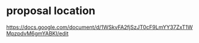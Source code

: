 # proposal location

https://docs.google.com/document/d/1WSkvFA2fjSzJT0cF9LmYY37ZxT1WMpzpdvM6gmYABKI/edit
